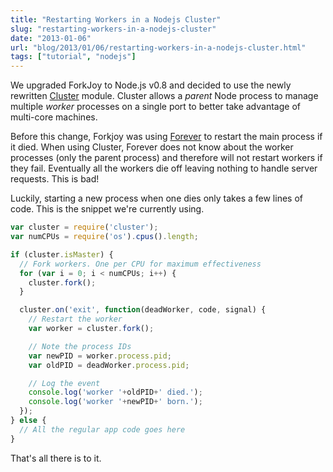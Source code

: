 ```yaml
---
title: "Restarting Workers in a Nodejs Cluster"
slug: "restarting-workers-in-a-nodejs-cluster"
date: "2013-01-06"
url: "blog/2013/01/06/restarting-workers-in-a-nodejs-cluster.html"
tags: ["tutorial", "nodejs"]
---
```


We upgraded ForkJoy to Node.js v0.8 and decided to use the newly rewritten  [Cluster](https://nodejs.org/api/cluster.html "Node.js Cluster Module") module. Cluster allows a *parent* Node process to manage multiple *worker* processes on a single port to better take advantage of multi-core machines.

Before this change, Forkjoy was using [Forever](https://github.com/nodejitsu/forever "Node.js Forever Module") to restart the main process if it died. When using Cluster, Forever does not know about the worker processes (only the parent process) and therefore will not restart workers if they fail. Eventually all the workers die off leaving nothing to handle server requests. This is bad!

Luckily, starting a new process when one dies only takes a few lines of code. This is the snippet we're currently using.

```javascript
var cluster = require('cluster');
var numCPUs = require('os').cpus().length;

if (cluster.isMaster) {
  // Fork workers. One per CPU for maximum effectiveness
  for (var i = 0; i < numCPUs; i++) {
    cluster.fork();
  }

  cluster.on('exit', function(deadWorker, code, signal) {
    // Restart the worker
    var worker = cluster.fork();

    // Note the process IDs
    var newPID = worker.process.pid;
    var oldPID = deadWorker.process.pid;

    // Log the event
    console.log('worker '+oldPID+' died.');
    console.log('worker '+newPID+' born.');
  });
} else {
  // All the regular app code goes here
}
```

That's all there is to it.


